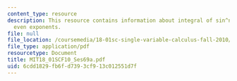 ```yaml
---
content_type: resource
description: This resource contains information about integral of sin^n(x) cos^m(x),
  even exponents.
file: null
file_location: /coursemedia/18-01sc-single-variable-calculus-fall-2010/6cdd1829fb6fd7393cf913c012551d7f_MIT18_01SCF10_Ses69a.pdf
file_type: application/pdf
resourcetype: Document
title: MIT18_01SCF10_Ses69a.pdf
uid: 6cdd1829-fb6f-d739-3cf9-13c012551d7f
---
```


